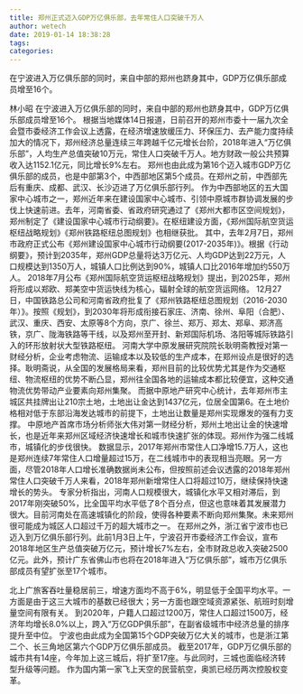 ```yaml
---
title: 郑州正式迈入GDP万亿俱乐部，去年常住人口突破千万人
author: wetech
date: 2019-01-14 18:38:28
tags: 
categories: 
---
```

在宁波进入万亿俱乐部的同时，来自中部的郑州也跻身其中，GDP万亿俱乐部成员增至16个。
<!-- more -->
林小昭
在宁波进入万亿俱乐部的同时，来自中部的郑州也跻身其中，GDP万亿俱乐部成员增至16个。
根据当地媒体14日报道，日前召开的郑州市委十一届九次全会暨市委经济工作会议上透露，在经济增速放缓压力、环保压力、去产能力度持续加大的情况下，郑州经济总量连续三年跨越千亿元增长台阶，2018年进入“万亿俱乐部”，人均生产总值突破10万元，常住人口突破千万人。地方财政一般公共预算收入达1152.1亿元，同比增长9%左右。
郑州也由此成为第16个迈入城市GDP万亿俱乐部的成员，也是中部第3个，中西部地区第5个成员。在郑州之前，中西部先后有重庆、成都、武汉、长沙迈进了万亿俱乐部行列。
作为中西部地区的五大国家中心城市之一，郑州近年来在建设国家中心城市、引领中原城市群协调发展的步伐上快速前进。去年，河南省委、省政府研究通过了《郑州大都市区空间规划》，郑州制定了《建设国家中心城市行动纲要》。在枢纽建设方面，《郑州国际航空货运枢纽战略规划》《郑州铁路枢纽总图规划》也相继获批。
其中，去年2月7日，郑州市政府正式公布《郑州建设国家中心城市行动纲要(2017-2035年)》。根据《行动纲要》，预计到2035年，郑州GDP总量将达3万亿元、人均GDP达到22万元，人口规模达到1350万人，城镇人口比例达到90%，城镇人口比2016年增加约550万人。
2018年7月公布《郑州国际航空货运枢纽战略规划》提出，到2025年，郑州将形成以郑欧、郑美空中货运快线为核心，辐射全球的航空货运网络。
12月27日，中国铁路总公司和河南省政府批复了《郑州铁路枢纽总图规划（2016-2030年）》。按照《规划》，到2030年将形成衔接石家庄、济南、徐州、阜阳（合肥）、武汉、重庆、西安、太原等8个方向，京广、徐兰、郑万、郑太、郑阜、郑济高铁，京广、陇海铁路等干线，以及郑州至开封、新郑国际机场、洛阳等城际铁路引入的环形放射状大型铁路枢纽。
河南大学中原发展研究院院长耿明斋教授对第一财经分析，企业考虑物流、运输成本以及较低的生产成本，在郑州设点是很好的选择。耿明斋说，从全国的发展格局来看，郑州目前的比较优势尤其是作为交通枢纽、物流枢纽的优势不断凸显，郑州往全国各地的运输成本都比较便宜，这种交通物流优势带动产业要素向郑州集聚。
而据中原地产研究中心统计，去年郑州市主城区共挂牌出让210宗土地，土地出让金达到1437亿元，位居全国第6。在土地价格相对低于东部沿海发达城市的前提下，土地出让数量是郑州实现爆发的强有力支撑。
中原地产首席市场分析师张大伟对第一财经分析，郑州土地出让金的快速增长，也是近年来郑州区域经济快速增长和城市快速扩张的体现。郑州作为强二线城市，城镇化的步伐很快。
数据显示，2017年郑州市常住人口净增15.7万人，这也是郑州连续7年常住人口增量超过15万，在二线城市中的表现相当亮眼。另一方面，尽管2018年人口增长准确数据尚未公布，但按照前述会议透露的2018年郑州常住人口突破千万人来看，2018年郑州新增常住人口将超过10万，继续保持快速增长的势头。
专家分析指出，河南人口规模很大，城镇化水平又相对滞后，到2017年刚突破50%，比全国平均水平低了8个百分点，但这也意味着其发展潜力很大。目前河南处在高速城镇化的阶段，使得各种要素不断向郑州集聚。未来郑州很可能成为城区人口超过千万的超大城市之一。
在郑州之外，浙江省宁波市也已迈入到万亿俱乐部行列。此前1月3日上午，宁波召开市委经济工作会议，宣布2018年地区生产总值突破万亿元，预计增长7%左右，全市财政总收入突破2500亿元。此外，预计广东省佛山市也将在2018年进入“万亿俱乐部”，城市万亿俱乐部成员有望扩张至17个城市。
 
 
北上广旅客吞吐量稳居前三，增速方面均不高于6%，明显低于全国平均水平。一方面是由于这三大城市的基数已经很大；另一方面也跟空域资源紧张、航班时刻增量空间有限有关。
到2020年，户籍人口超过1200万，常住人口超过1500万，经济年均增长8.0%以上，跨入“万亿GDP俱乐部”，在副省级城市中经济总量的排序提升至中位。
宁波也由此成为全国第15个GDP突破万亿大关的城市，也是浙江第二个、长三角地区第六个GDP万亿俱乐部成员。
截至2017年，GDP万亿俱乐部的城市共有14座，今年加上这三城后，将扩至17座。与此同时，三城也面临经济转型升级等问题。
作为国内第一家飞上天空的民营航空，奥凯已经历两次控股权变革。
